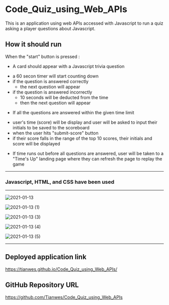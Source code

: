 # Code_Quiz_using_Web_APIs
This is an application using web APIs accessed with Javascript to run a quiz asking a player questions about Javascript. 

## How it should run 
When the "start" button is pressed :
* A card should appear with a Javascript trivia question
- a 60 secon timer will start counting down
- if the question is answered correctly
  -  the next question will appear
- if the question is answered incorrectly
  - 10 seconds will be deducted from the time 
  - then the next question will appear
* If all the questions are answered within the given time limit
- user's time (score) will be display and user will be asked to 
  input their initials to be saved to the scoreboard
- when the user hits "submit-score" button
 - if their score falls in the range of the top 10 scores, their initials 
  and score will be displayed
* If time runs out before all questions are answered, user will be taken to a 
  "Time's Up" landing page where they can refresh the page to replay the game
 
---

 ### Javascript, HTML, and CSS have been used

---
![2021-01-13](https://user-images.githubusercontent.com/72744783/104542952-7cd96280-55f2-11eb-89b9-fec5c4a224eb.png)

![2021-01-13 (1)](https://user-images.githubusercontent.com/72744783/104542999-8ebb0580-55f2-11eb-8b56-aea418346b57.png)

![2021-01-13 (3)](https://user-images.githubusercontent.com/72744783/104543014-98dd0400-55f2-11eb-8228-ffecae1d6d39.png)

![2021-01-13 (4)](https://user-images.githubusercontent.com/72744783/104543021-9da1b800-55f2-11eb-992b-ddb5aaf8c6a4.png)

![2021-01-13 (5)](https://user-images.githubusercontent.com/72744783/104543138-de99cc80-55f2-11eb-87fa-886bb0d4bca4.png)

---
## Deployed application link
https://tianwes.github.io/Code_Quiz_using_Web_APIs/

## GitHub Repository URL
https://github.com/Tianwes/Code_Quiz_using_Web_APIs